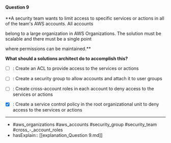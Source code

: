#### Question  9

**A security team wants to limit access to specific services or actions in all of the team's AWS accounts. All accounts

belong to a large organization in AWS Organizations. The solution must be scalable and there must be a single point

where permissions can be maintained.**

**What should a solutions architect do to accomplish this?**

- [ ] :  Create an ACL to provide access to the services or actions

- [ ] :  Create a security group to allow accounts and attach it to user groups

- [ ] :  Create cross-account roles in each account to deny access to the services or actions

- [x] :  Create a service control policy in the root organizational unit to deny access to the services or actions

----

- #aws_organizations #aws_accounts #security_group #security_team #cross_-_account_roles
- hasExplain:: [[explanation_Question  9.md]]
